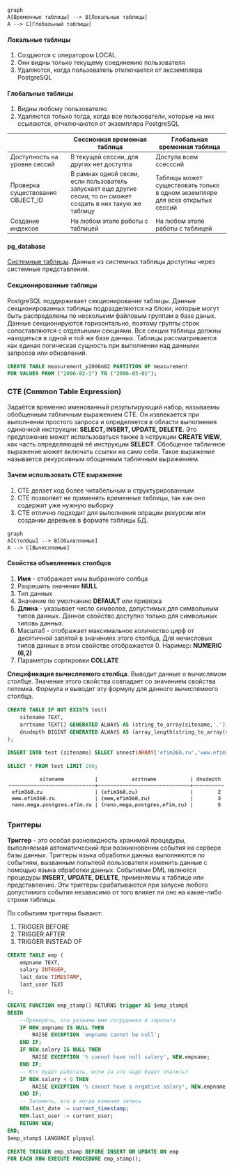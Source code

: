 ``` mermaid
graph
A[Временные таблицы] --> B[Локальные таблицы]
A --> C[Глобальный таблицы]
```

#### Локальные таблицы
1. Создаются с оператором LOCAL
2. Они видны только текущему соединению пользователя
3. Удаляются, когда пользователь отключается от эксземпляра PostgreSQL

#### Глобальные таблицы
1. Видны любому пользователю
2. Удаляются только тогда, когда все пользователи, которые на них ссылаются, отчключаются от экземпляра PostgreSQL

|                                  | Сессионная временная таблица                                                                                    | Глобальная временная таблица                                                  |
| -------------------------------- | --------------------------------------------------------------------------------------------------------------- | ----------------------------------------------------------------------------- |
| Доступность на уровне сессий     | В текущей сессии, для других нет доступпа                                                                       | Доступа всем ссесссий                                                         |
| Проверка существования OBJECT_ID | В рамках одной сесии, если пользователь запускает еще другие сесии, то он сможет создать в них такую же таблицу | Таблицы может существовать только в одном экземпляре для всех открытых сессий |
| Создание индексов                | На любом этапе работы с таблицей                                                                                | На любом этапе работы с таблицей                                              |

#### pg_database
[Системные таблицы](https://postgrespro.ru/docs/postgrespro/10/catalogs). Данные из системных таблицы доступны через системные представления. 

#### Секционированные таблицы
PostgreSQL поддерживает секционирование таблицы. Данные секционированных таблицы подразделяются на блоки, которые могут быть распределены по нескольким файловым группам в базе даных. Данные секционируются горизонтально, поэтому группы строк сопоставляются с отдельными секциями. Все секции таблицы должны находиться в одной и той же базе данных. Таблицы рассматривается как единая логическая сущность при выполнении над данными запросов или обновлений.

``` SQL
CREATE TABLE measurement_y2006m02 PARTITION OF measurement
FOR VALUES FROM ("2006-02-1") TO ("2006-03-01");
```

### CTE (Common Table Expression)
Задаётся временно именованный результирующий набор, называемы обобщенным табличным выражением CTE. Он извлекается при выполнении простого запроса и определяется в области выполнения одиночной инструкции: **SELECT, INSERT, UPDATE, DELETE.** Это предложение может использоваться также в нструкции **CREATE VIEW**, как часть определяющей её инструкции **SELECT**.
Обобщеное табличное выражение может включать ссылки на само себя. Такое выражение называется рекурсивным обощенным табличным выражением.

#### Зачем использовать CTE выражение
1. CTE делает код более читабельным и структурированным
2. CTE позволяет не применять временные таблицы, так как оно содержит уже нужную выборку
3. CTE отлично подходит для выполнения опрации рекурсии или создании деревьев в формате таблицы БД.

```mermaid
graph
A[Столбцы] --> B[Объявляемые]
A --> C[Вычисляемые]
```

#### Свойства объявляемых столбцов
1. **Имя** - отображает имы выбранного солбца
2. Разрешить значения **NULL**
3. Тип данных
4. Значение по умолчанию **DEFAULT** или привязка
5. **Длина** - указывает число символов, допустимых для символьным типов данных. Данное свойство доступно только для символьных типовь данных.
6. Масштаб - отображает максимальное количество цирф от десятичной запятой в значениях этого столбца, Для нечисловых типов данных в этом свойстве отображается 0. Наример: **NUMERIC (6,2)**
7. Параметры сортировки **COLLATE**

**Спецификация вычисляемого столбца**. Выводит данные о вычислямом столбце. Значение этого свойства совпадает со значением свойства потомка. Формула и выводит эту формулу для данного вычислямеого столбца.

``` SQL
CREATE TABLE IF NOT EXISTS test(
	sitename TEXT,
	arrtname TEXT[] GENERATED ALWAYS AS (string_to_array(sitename,'.')) STORED,
	dnsdepth BIGINT GENERATED ALWAYS AS (array_length(string_to_array(sitename,'.'),1)) STORED
);
```
``` SQL
INSERT INTO test (sitename) SELECT unnest(ARRAY['efim360.ru','www.efim360.ru','nano.mega.postgres.efim.ru']);
```
``` SQL
SELECT * FROM test LIMIT 100;
```
![Result](_attachments/8872b6f1092d5ac17083b2f0cf4628c2.png)

### Триггеры
**Триггер** - это особая разновидность хранимой процедуры, выполняемая автоматический при возникновении события на сервере базы данных. Триггеры языка обработки данных выполняются по событиям, вызванным попытеой пользователя изменить данные с помощью языка обработки данных. Событиями DML являются процедуры **INSERT, UPDATE, DELETE**, применяемы к таблице или представлению. Эти триггеры срабатываются при запуске любого допустимого события независимо от того влияет ли оно на какие-либо строки таблицы.

По событиям триггеры бывают:
1. TRIGGER BEFORE
2. TRIGGER AFTER
3. TRIGGER INSTEAD OF

``` SQL
CREATE TABLE emp (
	empname TEXT,
	salary INTEGER,
	last_date TIMESTAMP,
	last_user TEXT
);
```
``` SQL
CREATE FUNCTION emp_stamp() RETURNS trigger AS $emp_stamp$
BEGIN
	--Проверить, что укзааны имя сотрудника и зарплата
	IF NEW.empname IS NULL THEN
		RAISE EXCEPTION 'empname cannot be null';
	END IF;
	IF NEW.salary IS NULL THEN
		RAISE EXCEPTION '% cannot have null salary', NEW.empname;
	END IF;
	-- Кто будет работать, если за это надо будет платить?
	IF NEW.salary < 0 THEN
		RAISE EXCEPTION '% cannot have a nrgative salary', NEW.empname;
	END IF;
	-- Запомнть, кто и когда изменил запись
	NEW.last_date := current_timestamp;
	NEW.last_user := current_user;
	RETURN NEW;
END;
$emp_stamp$ LANGUAGE plpqsql
```
``` SQL
CREATE TRIGGER emp_stamp BEFORE INSERT OR UPDATE ON emp
FOR EACH ROW EXECUTE PROCEDURE emp_stamp();
```